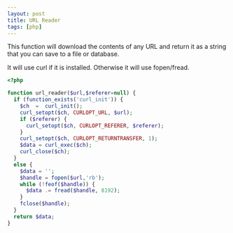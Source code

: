 ```yaml
---
layout: post
title: URL Reader
tags: [php]
---
```

This function will download the contents of any URL and return it as a string that you can save to a file or database.

It will use curl if it is installed.  Otherwise it will use fopen/fread.

<!--break-->

```php
<?php

function url_reader($url,$referer=null) {
  if (function_exists('curl_init')) {
    $ch  =  curl_init();
    curl_setopt($ch, CURLOPT_URL, $url);
    if ($referer) {
      curl_setopt($ch, CURLOPT_REFERER, $referer);
    }
    curl_setopt($ch, CURLOPT_RETURNTRANSFER, 1);
    $data = curl_exec($ch);
    curl_close($ch);
  }
  else {
    $data = '';
    $handle = fopen($url,'rb');
    while (!feof($handle)) {
      $data .= fread($handle, 8192);
    }
    fclose($handle);
  }
  return $data;
}
```